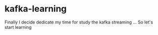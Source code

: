 # kafka-learning
Finally  I decide dedicate my time for study the kafka streaming ... So let's start learning 
